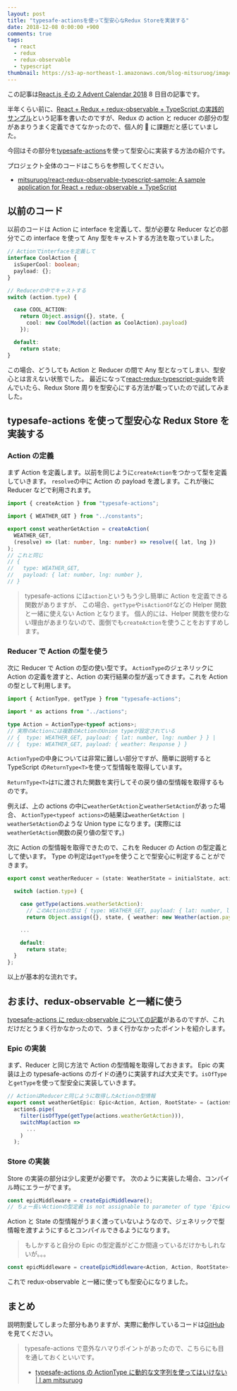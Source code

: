 ```yaml
---
layout: post
title: "typesafe-actionsを使って型安心なRedux Storeを実装する"
date: 2018-12-08 0:00:00 +900
comments: true
tags:
  - react
  - redux
  - redux-observable
  - typescript
thumbnail: https://s3-ap-northeast-1.amazonaws.com/blog-mitsuruog/images/2018/type-safe-redux-store.png
---
```


この記事は[React.js その 2 Advent Calendar 2018](https://qiita.com/advent-calendar/2018/react2) 8 日目の記事です。

半年くらい前に、[React \+ Redux \+ redux\-observable \+ TypeScript の実践的サンプル](https://blog.mitsuruog.info/2018/03/react-redux-observable-typescript)という記事を書いたのですが、Redux の action と reducer の部分の型があまりうまく定義できてなかったので、個人的  に課題だと感じていました。

今回はその部分を[typesafe-actions](https://github.com/piotrwitek/typesafe-actions)を使って型安心に実装する方法の紹介です。

プロジェクト全体のコードはこちらを参照してください。

- [mitsuruog/react\-redux\-observable\-typescript\-sample: A sample application for React \+ redux\-observable \+ TypeScript](https://github.com/mitsuruog/react-redux-observable-typescript-sample)

## 以前のコード

以前のコードは Action に interface を定義して、型が必要な Reducer などの部分でこの interface を使って Any 型をキャストする方法を取っていました。

```typescript
// Actionでinterfaceを定義して
interface CoolAction {
  isSuperCool: boolean;
  payload: {};
}
```

```typescript
// Reducerの中でキャストする
switch (action.type) {

  case COOL_ACTION:
    return Object.assign({}, state, {
      cool: new CoolModel((action as CoolAction).payload)
    });

  default:
    return state;
}
```

この場合、どうしても Action と Reducer の間で Any 型となってしまい、型安心とは言えない状態でした。
最近になって[react\-redux\-typescript\-guide](https://github.com/piotrwitek/react-redux-typescript-guide#redux)を読んでいたら、Redux Store 周りを型安心にする方法が載っていたので試してみました。

## typesafe-actions を使って型安心な Redux Store を実装する

### Action の定義

まず Action を定義します。以前を同じように`createAction`をつかって型を定義していきます。
`resolve`の中に Action の payload を渡します。これが後に Reducer などで利用されます。

```typescript
import { createAction } from "typesafe-actions";

import { WEATHER_GET } from "../constants";

export const weatherGetAction = createAction(
  WEATHER_GET,
  (resolve) => (lat: number, lng: number) => resolve({ lat, lng })
);
// これと同じ
// {
//   type: WEATHER_GET,
//   payload: { lat: number, lng: number },
// }
```

> typesafe-actions には`action`というもう少し簡単に Action を定義できる関数がありますが、
> この場合、`getType`や`isActionOf`などの Helper 関数と一緒に使えない Action となります。
> 個人的には、Helper 関数を使わない理由があまりないので、面倒でも`createAction`を使うことをおすすめします。

### Reducer で Action の型を使う

次に Reducer で Action の型の使い型です。
`ActionType`のジェネリックに Action の定義を渡すと、Action の実行結果の型が返ってきます。これを Action の型として利用します。

```typescript
import { ActionType, getType } from "typesafe-actions";

import * as actions from "../actions";

type Action = ActionType<typeof actions>;
// 実際のActionには複数のActionのUnion typeが設定されている
// {  type: WEATHER_GET, payload: { lat: number, lng: number } } |
// {  type: WEATHER_GET, payload: { weather: Response } }
```

`ActionType`の中身については非常に難しい部分ですが、簡単に説明すると TypeScript の`ReturnType<T>`を使って型情報を取得しています。

`ReturnType<T>`は`T`に渡された関数を実行してその戻り値の型情報を取得するものです。

例えば、上の actions の中に`weatherGetAction`と`weatherSetAction`があった場合、
`ActionType<typeof actions>`の結果は`weatherGetAction | weatherSetAction`のような Union type になります。(実際には`weatherGetAction`関数の戻り値の型です。)

次に Action の型情報を取得できたので、これを Reducer の Action の型定義として使います。
Type の判定は`getType`を使うことで型安心に判定することができます。

```typescript
export const weatherReducer = (state: WeatherState = initialState, action: Action): WeatherState => {

  switch (action.type) {

    case getType(actions.weatherSetAction):
      // このActionの型は { type: WEATHER_GET, payload: { lat: number, lng: number} }
      return Object.assign({}, state, { weather: new Weather(action.payload) });

    ...

    default:
      return state;
  }
};
```

以上が基本的な流れです。

## おまけ、redux-observable と一緒に使う

[typesafe-actions に redux-observable についての記載](https://github.com/piotrwitek/typesafe-actions#--the-async-flow)があるのですが、これだけだとうまく行かなかったので、うまく行かなかったポイントを紹介します。

### Epic の実装

まず、Reducer と同じ方法で Action の型情報を取得しておきます。
Epic の実装は上の typesafe-actions のガイドの通りに実装すれば大丈夫です。`isOfType`と`getType`を使って型安全に実装していきます。

```typescript
// ActionはReducerと同じように取得したActionの型情報
export const weatherGetEpic: Epic<Action, Action, RootState> = (action$, store) =>
  action$.pipe(
    filter(isOfType(getType(actions.weatherGetAction))),
    switchMap(action =>
      ...
    )
  );
```

### Store の実装

Store の実装の部分は少し変更が必要です。
次のように実装した場合、コンパイル時にエラーがでます。

```typescript
const epicMiddleware = createEpicMiddleware();
// ちょー長いActionの型定義 is not assignable to parameter of type 'Epic<Action<any>, Action<any>, void, any>'.
```

Action と State の型情報がうまく渡っていないようなので、ジェネリックで型情報を渡すようにするとコンパイルできるようになります。

> もしかすると自分の Epic の型定義がどこか間違っているだけかもしれないが。。。

```typescript
const epicMiddleware = createEpicMiddleware<Action, Action, RootState>();
```

これで redux-observable と一緒に使っても型安心になりました。

## まとめ

説明割愛してしまった部分もありますが、実際に動作しているコードは[GitHub](https://github.com/mitsuruog/react-redux-observable-typescript-sample)を見てください。

> typesafe-actions で意外なハマりポイントがあったので、こちらにも目を通しておくといいです。
>
> - [typesafe\-actions の ActionType に動的な文字列を使ってはいけない \| I am mitsuruog](https://blog.mitsuruog.info/2019/01/dont-use-dynamic-string-for-typesafe-actions)
